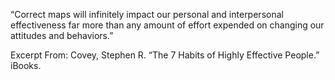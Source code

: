 “Correct maps will infinitely impact our personal and interpersonal effectiveness far more than any amount of effort expended on changing our attitudes and behaviors.”

Excerpt From: Covey, Stephen R. “The 7 Habits of Highly Effective People.” iBooks. 
